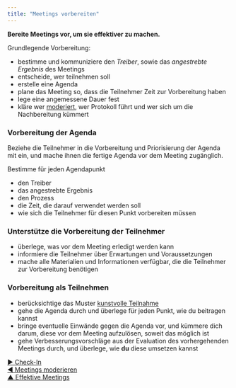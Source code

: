 ```yaml
---
title: "Meetings vorbereiten"
---
```



**Bereite Meetings vor, um sie effektiver zu machen.**

Grundlegende Vorbereitung:

- bestimme und kommuniziere den <dfn data-info="Treiber: Das Motiv einer Person oder Gruppe, in einer bestimmten Situation zu handeln.">Treiber</dfn>, sowie das <dfn data-info="Angestrebtes Ergebnis: Das erwartete Ergebnis einer Vereinbarung, Aktion, Projekt oder Strategie.">angestrebte Ergebnis</dfn> des Meetings
- entscheide, wer teilnehmen soll 
- erstelle eine Agenda
- plane das Meeting so, dass die Teilnehmer Zeit zur Vorbereitung haben
- lege eine angemessene Dauer fest 
- kläre wer [moderiert](facilitate-meetings.html), wer Protokoll führt und wer sich um die Nachbereitung kümmert

### Vorbereitung der Agenda

Beziehe die Teilnehmer in die Vorbereitung und Priorisierung der Agenda mit ein, und mache ihnen die fertige Agenda vor dem Meeting zugänglich.

Bestimme für jeden Agendapunkt

- den Treiber 
- das angestrebte Ergebnis
- den Prozess
- die Zeit, die darauf verwendet werden soll 
- wie sich die Teilnehmer für diesen Punkt vorbereiten müssen

### Unterstütze die Vorbereitung der Teilnehmer

- überlege, was vor dem Meeting erledigt werden kann
- informiere die Teilnehmer über Erwartungen und Voraussetzungen
- mache alle Materialien und Informationen verfügbar, die die Teilnehmer zur Vorbereitung benötigen

### Vorbereitung als Teilnehmen

- berücksichtige das Muster [kunstvolle Teilnahme](artful-participation.html)
- gehe die Agenda durch und überlege für jeden Punkt, wie du beitragen kannst
- bringe eventuelle Einwände gegen die Agenda vor, und kümmere dich darum, diese vor dem Meeting aufzulösen, soweit das möglich ist
- gehe Verbesserungsvorschläge aus der Evaluation des vorhergehenden Meetings durch, und überlege, wie **du** diese umsetzen kannst

[&#9654; Check-In](check-in.html)<br/>[&#9664; Meetings moderieren](facilitate-meetings.html)<br/>[&#9650; Effektive Meetings](meeting-practices.html)

